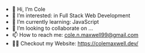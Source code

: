 - 👋 Hi, I’m Cole
- 👀 I’m interested: in Full Stack Web Development
- 🌱 I’m currently learning: JavaScript
- 💞️ I’m looking to collaborate on ...
- 📫 How to reach me: cole.n.maxwell99@gmail.com
- 👨‍💻 Checkout my Website: https://colemaxwell.dev/
